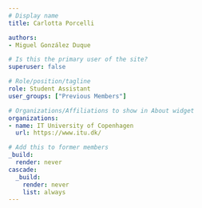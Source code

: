 ```yaml
---
# Display name
title: Carlotta Porcelli

authors:
- Miguel González Duque

# Is this the primary user of the site?
superuser: false

# Role/position/tagline
role: Student Assistant
user_groups: ["Previous Members"]

# Organizations/Affiliations to show in About widget
organizations:
- name: IT University of Copenhagen
  url: https://www.itu.dk/

# Add this to former members
_build:
  render: never
cascade:
  _build:
    render: never
    list: always
---
```

